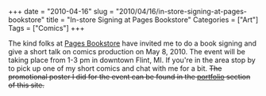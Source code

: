 +++
date = "2010-04-16"
slug = "2010/04/16/in-store-signing-at-pages-bookstore"
title = "In-store Signing at Pages Bookstore"
Categories = ["Art"]
Tags = ["Comics"]
+++

The kind folks at [Pages Bookstore](http://maps.google.com/maps/place?cid=9976738330174778878&q=pages+bookstore&hl=en&cd=1&ei=TsLIS4qpOof2M7G64IEK&sll=37.0625,-95.677068&sspn=57.379893,85.869141&ie=UTF8&ll=60.630102,-138.691406&spn=0,0&z=4&iwloc=A) have invited me to do a book signing and give a short talk on comics production on May 8, 2010. The event will be taking place from 1-3 pm in downtown Flint, MI. If you're in the area stop by to pick up one of my short comics and chat with me for a bit. <strike>The promotional poster I did for the event can be found in the [portfolio](http://everythingisgray.com/portfolio/) section of this site.</strike>
